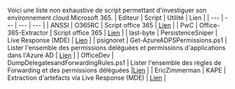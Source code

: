 Voici une liste non exhaustive de script permettant d'investiguer son environnement cloud Microsoft 365.
| Editeur | Script | Utilité | Lien |
| --- | --- | --- | --- |
| ANSSI | O365RC | Script office 365 | [Lien](https://github.com/ANSSI-FR/DFIR-O365RC) |
| PwC | Office-365-Extractor | Script office 365 | [Lien](https://github.com/PwC-IR/Office-365-Extractor) |
| last-byte | PersistenceSniper | Live Response (MDE) | [Lien](https://github.com/last-byte/PersistenceSniper) |
| psignoret | Get-AzureADPSPermissions.ps1 | Lister l'ensemble des permissions déléguées et permissions d'applications dans l'Azure AD | [Lien](https://gist.github.com/psignoret/41793f8c6211d2df5051d77ca3728c09) |
| OfficeDev | DumpDelegatesandForwardingRules.ps1 | Lister l'ensemble des règles de Forwarding et des permissions déléguées |[Lien](https://gist.github.com/psignoret/41793f8c6211d2df5051d77ca3728c09**https://github.com/OfficeDev/O365-InvestigationTooling/blob/master/DumpDelegatesandForwardingRules.ps1) |
| EricZimmerman | KAPE | Extraction d'artefacts via Live Response (MDE) | [Lien](https://medium.com/@DFIRanjith/remote-collection-of-windows-forensic-artifacts-using-kape-and-microsoft-defender-for-endpoint-f7d3a857e2e0) |
